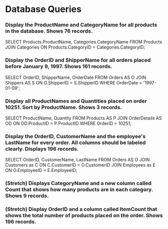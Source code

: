 # Database Queries

### Display the ProductName and CategoryName for all products in the database. Shows 76 records.

SELECT Products.ProductName, Categories.CategoryName
FROM Products
JOIN Categories
ON Products.CategoryID = Categories.CategoryID;

### Display the OrderID and ShipperName for all orders placed before January 9, 1997. Shows 161 records.

SELECT OrderID, ShipperName, OrderDate
FROM Orders AS O
JOIN Shippers AS S
ON O.ShipperID = S.ShipperID
WHERE OrderDate < '1997-01-09';

### Display all ProductNames and Quantities placed on order 10251. Sort by ProductName. Shows 3 records.

SELECT ProductName, Quantity
FROM Products AS P
JOIN OrderDetails AS OD
ON OD.ProductID = P.ProductID
WHERE OrderID = 10251;

### Display the OrderID, CustomerName and the employee's LastName for every order. All columns should be labeled clearly. Displays 196 records.

SELECT OrderID, CustomerName, LastName
FROM Orders AS O
JOIN Customers as C ON C.CustomerID = O.CustomerID
JOIN Employees as E ON O.EmployeeID = E.EmployeeID;

### (Stretch) Displays CategoryName and a new column called Count that shows how many products are in each category. Shows 9 records.

### (Stretch) Display OrderID and a column called ItemCount that shows the total number of products placed on the order. Shows 196 records.
